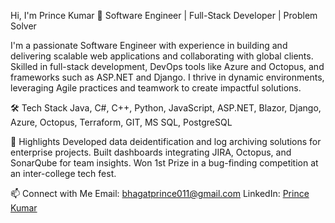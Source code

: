Hi, I'm Prince Kumar 👋
Software Engineer | Full-Stack Developer | Problem Solver

I'm a passionate Software Engineer with experience in building and delivering scalable web applications and collaborating with global clients. Skilled in full-stack development, DevOps tools like Azure and Octopus, and frameworks such as ASP.NET and Django. I thrive in dynamic environments, leveraging Agile practices and teamwork to create impactful solutions.

🛠️ Tech Stack
Java, C#, C++, Python, JavaScript,
ASP.NET, Blazor, Django,
Azure, Octopus, Terraform, GIT,
MS SQL, PostgreSQL

🚀 Highlights
Developed data deidentification and log archiving solutions for enterprise projects.
Built dashboards integrating JIRA, Octopus, and SonarQube for team insights.
Won 1st Prize in a bug-finding competition at an inter-college tech fest.

📫 Connect with Me
Email: bhagatprince011@gmail.com
LinkedIn: [Prince Kumar](https://www.linkedin.com/in/princekumar011/)

